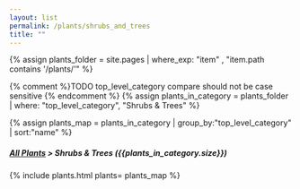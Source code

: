 ```yaml
---
layout: list                                                            
permalink: /plants/shrubs_and_trees
title: ""
---
```


{% assign plants_folder = site.pages | where_exp: "item" , "item.path contains '/plants/'" %}

{% comment %}TODO top_level_category compare should not be case sensitive {% endcomment %}
{% assign plants_in_category = plants_folder | where: "top_level_category", "Shrubs & Trees" %}

{% assign plants_map = plants_in_category | group_by:"top_level_category" | sort:"name" %}

<h5>
	<a href="{{ "/plants/" | prepend:site.baseurl }}">All Plants</a> > 
	Shrubs & Trees ({{plants_in_category.size}})
</h5>
	
{% include plants.html 
	plants= plants_map 
%}


